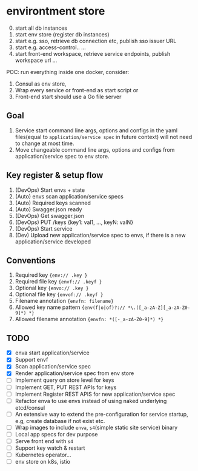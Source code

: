 # environtment store

0. start all db instances
1. start env store (register db instances)
2. start e.g. sso, retrieve db connection etc, publish sso issuer URL
3. start e.g. access-control..
...
10. start front-end workspace, retrieve service endpoints, publish workspace url
...

POC: run everything inside one docker, consider:
1. Consul as env store, 
2. Wrap every service or front-end as start script or 
3. Front-end start should use a Go file server

## Goal
1. Service start command line args, options and configs in the yaml files(equal to `application/service spec` in future context) will not need to change at most time.
1. Move changeable command line args, options and configs from application/service spec to env store.

## Key register & setup flow
1. (DevOps) Start envs + state
1. (Auto) envs scan application/service specs
1. (Auto) Required keys scanned
1. (Auto) Swagger.json ready
1. (DevOps) Get swagger.json
1. (DevOps) PUT /keys {key1: val1, ..., keyN: valN}
1. (DevOps) Start service
1. (Dev) Upload new application/service spec to envs, if there is a new application/service developed

## Conventions
1. Required key `{env:// .key }`
1. Required file key `{envf:// .keyf }`
1. Optional key `{envo:// .key }`
1. Optional file key `{envof:// .keyf }`
1. Filename annotation `{envfn: filename}` 
1. Allowed key name pattern `{env(f|o|of)?:// *\.([_a-zA-Z][_a-zA-Z0-9]*) *}`
1. Allowed filename annotation `{envfn: *([-_a-zA-Z0-9]*) *}`

## TODO
- [x] enva start application/service
- [x] Support envf
- [x] Scan application/service spec
- [x] Render application/service spec from env store
- [ ] Implement query on store level for keys
- [ ] Implement GET, PUT REST APIs for keys
- [ ] Implement Register REST APIS for new application/service spec
- [ ] Refactor enva to use envs instead of using naked underlying etcd/consul
- [ ] An extensive way to extend the pre-configuration for service startup, e.g, create database if not exist etc.
- [ ] Wrap images to include `enva`, `s4`(simple static site service) binary
- [ ] Local app specs for dev purpose
- [ ] Serve front end with `s4`
- [ ] Support key watch & restart 
- [ ] Kubernetes operator...
- [ ] env store on k8s, istio